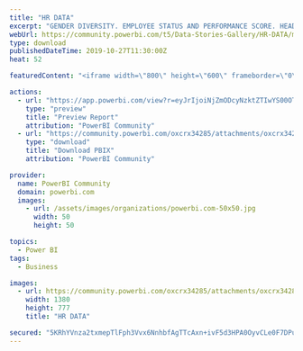 ```yaml
---
title: "HR DATA"
excerpt: "GENDER DIVERSITY. EMPLOYEE STATUS AND PERFORMANCE SCORE. HEADCOUNT DATA - PAY RATE BY DEPARTMENT AND SEX. HEADCOUNT DATA LOCATION WISE."
webUrl: https://community.powerbi.com/t5/Data-Stories-Gallery/HR-DATA/m-p/829381
type: download
publishedDateTime: 2019-10-27T11:30:00Z
heat: 52

featuredContent: "<iframe width=\"800\" height=\"600\" frameborder=\"0\" src=\"https://app.powerbi.com/view?r=eyJrIjoiNjZmODcyNzktZTIwYS00OTg2LTliNDUtZDAyNWYxMzQ2OWNlIiwidCI6ImFhZDM5OWY1LWEyNTQtNDMwYi1iMjI5LWY5OWY4YmE3MTM0NyJ9\"></iframe>"

actions:
  - url: "https://app.powerbi.com/view?r=eyJrIjoiNjZmODcyNzktZTIwYS00OTg2LTliNDUtZDAyNWYxMzQ2OWNlIiwidCI6ImFhZDM5OWY1LWEyNTQtNDMwYi1iMjI5LWY5OWY4YmE3MTM0NyJ9"
    type: "preview"
    title: "Preview Report"
    attribution: "PowerBI Community"
  - url: "https://community.powerbi.com/oxcrx34285/attachments/oxcrx34285/DataStoriesGallery/3089/2/WebsiteHR.pbix"
    type: "download"
    title: "Download PBIX"
    attribution: "PowerBI Community"

provider:
  name: PowerBI Community
  domain: powerbi.com
  images:
    - url: /assets/images/organizations/powerbi.com-50x50.jpg
      width: 50
      height: 50

topics:
  - Power BI
tags:
  - Business

images:
  - url: https://community.powerbi.com/oxcrx34285/attachments/oxcrx34285/DataStoriesGallery/3089/1/Annotation%202019-10-27%20235954.jpg
    width: 1380
    height: 777
    title: "HR DATA"

secured: "5KRhYVnza2txmepTlFph3Vvx6NnhbfAgTTcAxn+ivF5d3HPA0OyvCLe0F7DPulxEfS9ulwQaf8D7LXhZzqqs1RYm6QQQEtRMKcw2TLclHZ83+lXkludwflDJNsMIt5fHvdC+8fo72Jb6dxc2IqbjNyghG/oHV5YYr7VaoV/iJ6dyDnUlxsvAX2cBcLEc6oIIn5ETgpLZeVxWh7QqF6Rdl2dG4mGHnPpSjqX6DiaLQDvb2zESLnwpU8Dih6iF6WxJeR11MFcikISg6AgEK5Eef9krlWsJ5ENP+5AYGo7O5Q8vg+koofcqNGjfH8LZEtpOGCvekTmOyF8QwUtSiu5hjSOskg5Oag3rZiogLHBDs59nyxtlXn7sHb2KFqESybZGxZl+OyQlQ4BUeA2qLzt3DA==;MgqKDYcu5uMUBPH2azfR/w=="
---
```



